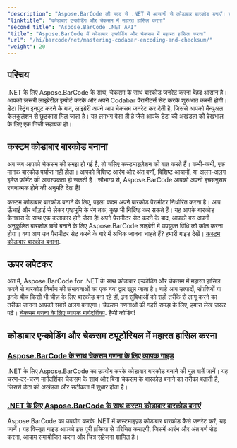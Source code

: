 ```yaml
---
"description": "Aspose.BarCode की मदद से .NET में आसानी से कोडाबार बारकोड बनाएँ। चेकसम गणना और कस्टम बारकोड जनरेशन पर ट्यूटोरियल देखें।"
"linktitle": "कोडाबार एन्कोडिंग और चेकसम में महारत हासिल करना"
"second_title": "Aspose.BarCode .NET API"
"title": "Aspose.BarCode में कोडाबार एन्कोडिंग और चेकसम में महारत हासिल करना"
"url": "/hi/barcode/net/mastering-codabar-encoding-and-checksum/"
"weight": 20
---
```


## परिचय

.NET के लिए Aspose.BarCode के साथ, चेकसम के साथ बारकोड जनरेट करना बेहद आसान है। आपको ज़रूरी लाइब्रेरीज़ इम्पोर्ट करके और अपने Codabar पैरामीटर्स सेट करके शुरुआत करनी होगी। डेटा स्ट्रिंग इनपुट करने के बाद, लाइब्रेरी अपने आप चेकसम जनरेट कर देती है, जिससे आपको मैन्युअल कैलकुलेशन से छुटकारा मिल जाता है। यह लगभग वैसा ही है जैसे आपके डेटा की अखंडता की देखभाल के लिए एक निजी सहायक हो।

## कस्टम कोडाबार बारकोड बनाना

अब जब आपको चेकसम की समझ हो गई है, तो चलिए कस्टमाइज़ेशन की बात करते हैं। कभी-कभी, एक मानक बारकोड पर्याप्त नहीं होता। आपको विशिष्ट आरंभ और अंत वर्णों, विशिष्ट आयामों, या अलग-अलग इमेज फ़ॉर्मेट की आवश्यकता हो सकती है। सौभाग्य से, Aspose.BarCode आपको अपनी इच्छानुसार रचनात्मक होने की अनुमति देता है!

कस्टम कोडाबार बारकोड बनाने के लिए, पहला कदम अपने बारकोड पैरामीटर निर्धारित करना है। आप ऊँचाई और चौड़ाई से लेकर पृष्ठभूमि के रंग तक, कुछ भी निर्दिष्ट कर सकते हैं। यह आपके बारकोड कैनवास के साथ एक कलाकार होने जैसा है! अपने पैरामीटर सेट करने के बाद, आपको बस अपनी अनुकूलित बारकोड छवि बनाने के लिए Aspose.BarCode लाइब्रेरी में उपयुक्त विधि को कॉल करना होगा। क्या आप उन पैरामीटर सेट करने के बारे में अधिक जानना चाहते हैं? हमारी गाइड देखें। [कस्टम कोडाबार बारकोड बनाना](./custom-codabar-barcodes/).

## ऊपर लपेटकर

अंत में, Aspose.BarCode for .NET के साथ कोडाबार एन्कोडिंग और चेकसम में महारत हासिल करने से बारकोड निर्माण की संभावनाओं का एक नया द्वार खुल जाता है। चाहे आप उत्पादों, संपत्तियों या इनके बीच किसी भी चीज़ के लिए बारकोड बना रहे हों, इन सुविधाओं को सही तरीके से लागू करने का तरीका जानना आपको सबसे अलग बनाएगा। चेकसम गणनाओं की गहरी समझ के लिए, हमारा लेख ज़रूर पढ़ें। [चेकसम गणना के लिए व्यापक मार्गदर्शिका](./guide-to-checksum-calculation/). हैप्पी कोडिंग!


## कोडाबार एन्कोडिंग और चेकसम ट्यूटोरियल में महारत हासिल करना
### [Aspose.BarCode के साथ चेकसम गणना के लिए व्यापक गाइड](./guide-to-checksum-calculation/)
.NET के लिए Aspose.BarCode का उपयोग करके कोडाबार बारकोड बनाने की मूल बातें जानें। यह चरण-दर-चरण मार्गदर्शिका चेकसम के साथ और बिना चेकसम के बारकोड बनाने का तरीका बताती है, जिससे डेटा की अखंडता और सटीकता में सुधार होता है।
### [.NET के लिए Aspose.BarCode के साथ कस्टम कोडाबार बारकोड बनाएं](./custom-codabar-barcodes/)
Aspose.BarCode का उपयोग करके .NET में कस्टमाइज़्ड कोडाबार बारकोड कैसे जनरेट करें, यह जानें। यह विस्तृत गाइड आपको इस पूरी प्रक्रिया से परिचित कराएगी, जिसमें आरंभ और अंत वर्ण सेट करना, आयाम समायोजित करना और चित्र सहेजना शामिल है।